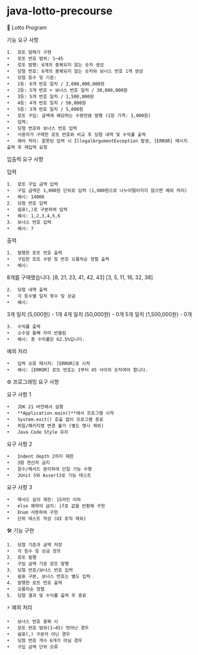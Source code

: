 # java-lotto-precourse

🎰 Lotto Program

기능 요구 사항

	1.	로또 발매기 구현
	•	로또 번호 범위: 1~45
	•	로또 발행: 6개의 중복되지 않는 숫자 생성
	•	당첨 번호: 6개의 중복되지 않는 숫자와 보너스 번호 1개 생성
	•	당첨 등수 및 기준:
	•	1등: 6개 번호 일치 / 2,000,000,000원
	•	2등: 5개 번호 + 보너스 번호 일치 / 30,000,000원
	•	3등: 5개 번호 일치 / 1,500,000원
	•	4등: 4개 번호 일치 / 50,000원
	•	5등: 3개 번호 일치 / 5,000원
	•	로또 구입: 금액에 해당하는 수량만큼 발행 (1장 가격: 1,000원)
	•	입력:
	•	당첨 번호와 보너스 번호 입력
	•	사용자가 구매한 로또 번호와 비교 후 당첨 내역 및 수익률 출력
	•	에러 처리: 잘못된 입력 시 IllegalArgumentException 발생, [ERROR] 메시지 출력 후 재입력 요청

입출력 요구 사항

입력

	1.	로또 구입 금액 입력
	•	구입 금액은 1,000원 단위로 입력 (1,000원으로 나누어떨어지지 않으면 예외 처리)
	•	예시: 14000
	2.	당첨 번호 입력
	•	쉼표(,)로 구분하여 입력
	•	예시: 1,2,3,4,5,6
	3.	보너스 번호 입력
	•	예시: 7

출력

	1.	발행한 로또 번호 출력
	•	구입한 로또 수량 및 번호 오름차순 정렬 출력
	•	예시:

8개를 구매했습니다.
[8, 21, 23, 41, 42, 43]
[3, 5, 11, 16, 32, 38]


	2.	당첨 내역 출력
	•	각 등수별 일치 횟수 및 상금
	•	예시:

3개 일치 (5,000원) - 1개
4개 일치 (50,000원) - 0개
5개 일치 (1,500,000원) - 0개


	3.	수익률 출력
	•	소수점 둘째 자리 반올림
	•	예시: 총 수익률은 62.5%입니다.

예외 처리

	•	입력 오류 메시지: [ERROR]로 시작
	•	예시: [ERROR] 로또 번호는 1부터 45 사이의 숫자여야 합니다.

⚙️ 프로그래밍 요구 사항

요구 사항 1

	•	JDK 21 버전에서 실행
	•	**Application.main()**에서 프로그램 시작
	•	System.exit() 호출 없이 프로그램 종료
	•	파일/패키지명 변경 불가 (별도 명시 제외)
	•	Java Code Style 유지

요구 사항 2

	•	Indent depth 2까지 제한
	•	3항 연산자 금지
	•	함수/메서드 분리하여 단일 기능 수행
	•	JUnit 5와 AssertJ로 기능 테스트

요구 사항 3

	•	메서드 길이 제한: 15라인 이하
	•	else 예약어 금지: if로 값을 반환해 구현
	•	Enum 사용하여 구현
	•	단위 테스트 작성 (UI 로직 제외)

🛠️ 기능 구현

	1.	당첨 기준과 금액 저장
	•	각 등수 및 상금 정의
	2.	로또 발행
	•	구입 금액 기준 로또 발행
	3.	당첨 번호/보너스 번호 입력
	•	쉼표 구분, 보너스 번호는 별도 입력
	4.	발행한 로또 번호 출력
	•	오름차순 정렬
	5.	당첨 결과 및 수익률 출력 후 종료

⚡ 예외 처리

	•	보너스 번호 중복 시
	•	로또 번호 범위(1~45) 벗어난 경우
	•	쉼표(,) 구분자 아닌 경우
	•	당첨 번호 개수 6개가 아닐 경우
	•	구입 금액 단위 오류
